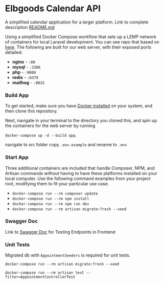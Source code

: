 # Elbgoods Calendar API

A simplified calendar application for a larger platform. Link to complete description [README.md](src/README.md)

Using a simplified Docker Compose workflow that sets up a LEMP network of containers for local Laravel development. You can see repo that based on [here](https://github.com/aschmelyun/docker-compose-laravel).
The following are built for our web server, with their exposed ports detailed:

- **nginx** - `:80`
- **mysql** - `:3306`
- **php** - `:9000`
- **redis** - `:6379`
- **mailhog** - `:8025`

### Build App
To get started, make sure you have [Docker installed](https://docs.docker.com/docker-for-mac/install/) on your system, and then clone this repository.

Next, navigate in your terminal to the directory you cloned this, and spin up the containers for the web server by running 

`docker-compose up -d --build app`.

navigate to src folder copy `.env.example` and rename to `.env`

### Start App

Three additional containers are included that handle Composer, NPM, and Artisan commands *without* having to have these platforms installed on your local computer. Use the following command examples from your project root, modifying them to fit your particular use case.

- `docker-compose run --rm composer update`
- `docker-compose run --rm npm install`
- `docker-compose run --rm npm run dev`
- `docker-compose run --rm artisan migrate:fresh --seed`

### Swagger Doc

Link to [Swagger Doc](http://localhost/docs/swagger) for Testing Endpoints in Frontend

### Unit Tests

Migrated db with `AppointmentSeeders` is required for unit tests.

`docker-compose run --rm artisan migrate:fresh --seed`

`docker-compose run --rm artisan test --filter=AppointmentControllerTest`
